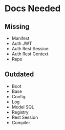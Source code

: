 # Docs Needed 

## Missing
- Manifest
- Auth JWT
- Auth Rest Session
- Auth Rest Context
- Repo

## Outdated
- Boot
- Base
- Config
- Log
- Model SQL
- Registry
- Rest Session
- Compiler